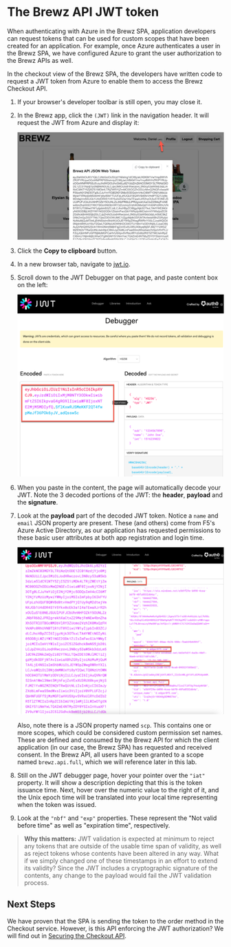 # The Brewz API JWT token

When authenticating with Azure in the Brewz SPA, application developers can request tokens that can be used for custom scopes that have been created for an application. For example, once Azure authenticates a user in the Brewz SPA, we have configured Azure to grant the user authorization to the Brewz APIs as well.

In the checkout view of the Brewz SPA, the developers have written code to request a JWT token from Azure to enable them to access the Brewz Checkout API.

1. If your browser's developer toolbar is still open, you may close it.

1. In the Brewz app, click the `(JWT)` link in the navigation header. It will request the JWT from Azure and display it:

    <img src="../assets/spa_jwt.png" alt="Inspecting JWT" width="650"/>

1. Click the **Copy to clipboard** button.

1. In a new browser tab, navigate to [jwt.io](https://jwt.io).

1. Scroll down to the JWT Debugger on that page, and paste content box on the left:

    <img src="../assets/jwt_io_debugger.png" alt="JWT debugger" width="650"/>

1. When you paste in the content, the page will automatically decode your JWT. Note the 3 decoded portions of the JWT: the **header**, **payload** and the **signature**.

1. Look at the **payload** part of the decoded JWT token. Notice a `name` and `email` JSON property are present. These (and others) come from F5's Azure Active Directory, as our application has requested permissions to these basic user attributes at both app registration and login time.

    <img src="../assets/jwt_io_payload.png" alt="JWT debugger" width="650"/>

    Also, note there is a JSON property named `scp`. This contains one or more scopes, which could be considered custom permission set names. These are defined and consumed by the Brewz API for which the client application (in our case, the Brewz SPA) has requested and received consent. In the Brewz API, all users have been granted to a scope named `brewz.api.full`, which we will reference later in this lab.

1. Still on the JWT debugger page, hover your pointer over the `"iat"` property. It will show a description depicting that this is the token issuance time. Next, hover over the numeric value to the right of it, and the Unix epoch time will be translated into your local time representing when the token was issued.

1. Look at the `"nbf"` and `"exp"` properties. These represent the "Not valid before time" as well as "expiration time", respectively.

> **Why this matters:** JWT validation is expected at minimum to reject any tokens that are outside of the usable time span of validity, as well as reject tokens whose contents have been altered in any way. What if we simply changed one of these timestamps in an effort to extend its validity? Since the JWT includes a cryptographic signature of the contents, any change to the payload would fail the JWT validation process.

## Next Steps

We have proven that the SPA is sending the token to the order method in the Checkout service. However, is this API enforcing the JWT authorization? We will find out in [Securing the Checkout API](securing-checkout.md).
